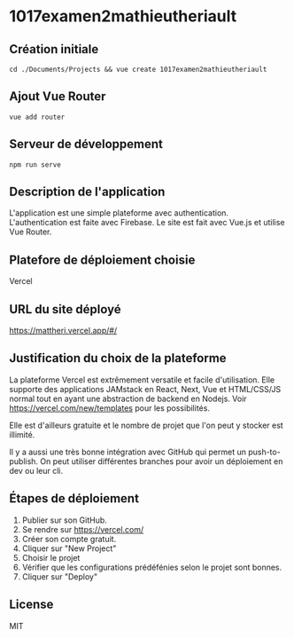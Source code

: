 # 1017examen2mathieutheriault

## Création initiale

```
cd ./Documents/Projects && vue create 1017examen2mathieutheriault
```

## Ajout Vue Router

```
vue add router
```

## Serveur de développement

```
npm run serve
```

## Description de l'application

L'application est une simple plateforme avec authentication. L'authentication est faite avec Firebase. Le site est fait avec Vue.js et utilise Vue Router.

## Platefore de déploiement choisie

Vercel

## URL du site déployé

https://mattheri.vercel.app/#/

## Justification du choix de la plateforme

La plateforme Vercel est extrêmement versatile et facile d'utilisation. Elle supporte des applications JAMstack en React, Next, Vue et HTML/CSS/JS normal tout en ayant une abstraction de backend en Nodejs. Voir https://vercel.com/new/templates pour les possibilités.

Elle est d'ailleurs gratuite et le nombre de projet que l'on peut y stocker est illimité.

Il y a aussi une très bonne intégration avec GitHub qui permet un push-to-publish. On peut utiliser différentes branches pour avoir un déploiement en dev ou leur cli.

## Étapes de déploiement

1. Publier sur son GitHub.
2. Se rendre sur https://vercel.com/
3. Créer son compte gratuit.
4. Cliquer sur "New Project"
5. Choisir le projet
6. Vérifier que les configurations prédéfénies selon le projet sont bonnes.
7. Cliquer sur "Deploy"

## License

MIT
